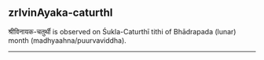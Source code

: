 ## zrIvinAyaka-caturthI

श्रीविनायक-चतुर्थी is observed on Śukla-Caturthī tithi of Bhādrapada (lunar) month (madhyaahna/puurvaviddha).


---
